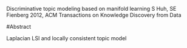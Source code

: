Discriminative topic modeling based on manifold learning
S Huh, SE Fienberg
2012, ACM Transactions on Knowledge Discovery from Data 

#Abstract

Laplacian LSI and locally consistent topic model
